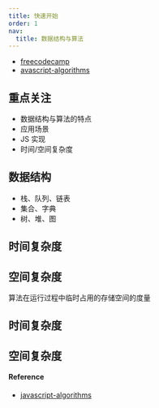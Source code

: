 ```yaml
---
title: 快速开始
order: 1
nav:
  title: 数据结构与算法
---
```


- [freecodecamp](https://www.freecodecamp.org/learn/javascript-algorithms-and-data-structures/intermediate-algorithm-scripting/seek-and-destroy)
- [avascript-algorithms](https://github.com/trekhleb/javascript-algorithms/blob/master/README.zh-CN.md)

## 重点关注

- 数据结构与算法的特点
- 应用场景
- JS 实现
- 时间/空间复杂度

## 数据结构

- 栈、队列、链表
- 集合、字典
- 树、堆、图

## 时间复杂度

## 空间复杂度

<Alert>
算法在运行过程中临时占用的存储空间的度量
</Alert>

## 时间复杂度

## 空间复杂度

#### Reference

- [javascript-algorithms](https://github.com/trekhleb/javascript-algorithms)
